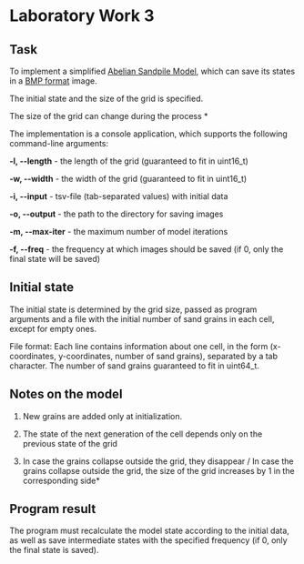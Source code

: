 # Laboratory Work 3

## Task

To implement a simplified [Abelian Sandpile Model](https://en.wikipedia.org/wiki/Abelian_sandpile_model), which can save its states in a [BMP format](https://en.wikipedia.org/wiki/BMP_file_format) image.

The initial state and the size of the grid is specified.

The size of the grid can change during the process *

The implementation is a console application, which supports the following command-line arguments:

**-l, --length**   - the length of the grid (guaranteed to fit in uint16_t)

**-w, --width**    - the width of the grid (guaranteed to fit in uint16_t)

**-i, --input**    - tsv-file (tab-separated values) with initial data

**-o, --output**   - the path to the directory for saving images

**-m, --max-iter** - the maximum number of model iterations

**-f, --freq**     - the frequency at which images should be saved (if 0, only the final state will be saved)

## Initial state

The initial state is determined by the grid size, passed as program arguments and a file with the initial number of sand grains in each cell, except for empty ones.

File format:
Each line contains information about one cell, in the form (x-coordinates, y-coordinates, number of sand grains), separated by a tab character. The number of sand grains guaranteed to fit in uint64_t.

## Notes on the model

1. New grains are added only at initialization.

2. The state of the next generation of the cell depends only on the previous state of the grid

3. In case the grains collapse outside the grid, they disappear / In case the grains collapse outside the grid, the size of the grid increases by 1 in the corresponding side*

## Program result

The program must recalculate the model state according to the initial data, as well as save intermediate states with the specified frequency (if 0, only the final state is saved).
